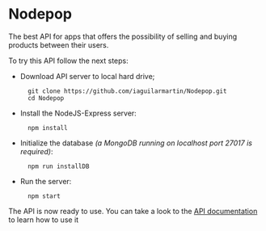 # Nodepop

The best API for apps that offers the possibility of selling and buying products between their users.

To try this API follow the next steps:

* Download API server to local hard drive;

		git clone https://github.com/iaguilarmartin/Nodepop.git
		cd Nodepop
		
* Install the NodeJS-Express server:

		npm install
		
* Initialize the database *(a MongoDB running on localhost port 27017 is required)*:

		npm run installDB
		
* Run the server:

		npm start
		

The API is now ready to use. You can take a look to the [API documentation](http://nodepop.iaguilarmartin.com) to learn how to use it